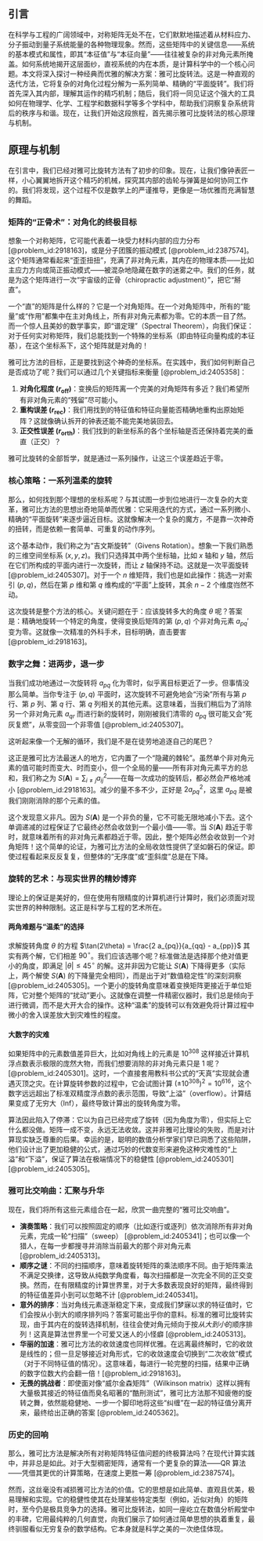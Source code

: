 ## 引言
在科学与工程的广阔领域中，对称矩阵无处不在，它们默默地描述着从材料应力、分子振动到量子系统能量的各种物理现象。然而，这些矩阵中的关键信息——系统的基本模式和属性，即其“本征值”与“本征向量”——往往被复杂的非对角元素所掩盖。如何系统地揭开这层面纱，直视系统的内在本质，是计算科学中的一个核心问题。本文将深入探讨一种经典而优雅的解决方案：雅可比旋转法。这是一种直观的迭代方法，它将复杂的对角化过程分解为一系列简单、精确的“平面旋转”。我们将首先深入其内部，理解其运作的精巧机制；随后，我们将一同见证这个强大的工具如何在物理学、化学、工程学和数据科学等多个学科中，帮助我们洞察复杂系统背后的秩序与和谐。现在，让我们开始这段旅程，首先揭示雅可比旋转法的核心原理与机制。

## 原理与机制

在引言中，我们已经对雅可比旋转方法有了初步的印象。现在，让我们像钟表匠一样，小心翼翼地拆开这个精巧的机械，探究其内部的齿轮与弹簧是如何协同工作的。我们将发现，这个过程不仅是数学上的严谨推导，更像是一场优雅而充满智慧的舞蹈。

### 矩阵的“正骨术”：对角化的终极目标

想象一个对称矩阵，它可能代表着一块受力材料内部的应力分布 [@problem_id:2918163]，或是分子团簇的振动模式 [@problem_id:2387574]。这个矩阵通常看起来“歪歪扭扭”，充满了非对角元素，其内在的物理本质——比如主应力方向或简正振动模式——被混杂地隐藏在数字的迷雾之中。我们的任务，就是为这个矩阵进行一次“宇宙级的正骨（chiropractic adjustment）”，把它“掰直”。

一个“直”的矩阵是什么样的？它是一个对角矩阵。在一个对角矩阵中，所有的“能量”或“作用”都集中在主对角线上，所有非对角元素都为零。它的本质一目了然。而一个惊人且美妙的数学事实，即“谱定理”（Spectral Theorem），向我们保证：对于任何实对称矩阵，我们总能找到一个特殊的坐标系（即由特征向量构成的本征基），在这个坐标系下，这个矩阵就是对角的！

雅可比方法的目标，正是要找到这个神奇的坐标系。在实践中，我们如何判断自己是否成功了呢？我们可以通过几个关键指标来衡量 [@problem_id:2405358]：
1.  **对角化程度 ($r_{\text{off}}$)**：变换后的矩阵离一个完美的对角矩阵有多近？我们希望所有非对角元素的“残留”尽可能小。
2.  **重构误差 ($r_{\text{rec}}$)**：我们用找到的特征值和特征向量能否精确地重构出原始矩阵？这就像确认拆开的钟表还能不能完美地装回去。
3.  **正交性误差 ($r_{\text{orth}}$)**：我们找到的新坐标系的各个坐标轴是否还保持着完美的垂直（正交）？

雅可比旋转的全部哲学，就是通过一系列操作，让这三个误差趋近于零。

### 核心策略：一系列温柔的旋转

那么，如何找到那个理想的坐标系呢？与其试图一步到位地进行一次复杂的大变革，雅可比方法的思想出奇地简单而优雅：它采用迭代的方式，通过一系列微小、精确的“平面旋转”来逐步逼近目标。这就像解决一个复杂的魔方，不是靠一次神奇的扭转，而是依赖一套简单、可重复的动作序列。

这个基本动作，我们称之为“吉文斯旋转”（Givens Rotation）。想象一下我们熟悉的三维空间坐标系 $(x, y, z)$。我们只选择其中两个坐标轴，比如 $x$ 轴和 $y$ 轴，然后在它们所构成的平面内进行一次旋转，而让 $z$ 轴保持不动。这就是一次平面旋转 [@problem_id:2405307]。对于一个 $n$ 维矩阵，我们也是如此操作：挑选一对索引 $(p, q)$，然后在第 $p$ 维和第 $q$ 维构成的“平面”上旋转，其余 $n-2$ 个维度岿然不动。

这次旋转是整个方法的核心。关键问题在于：应该旋转多大的角度 $\theta$ 呢？答案是：精确地旋转一个特定的角度，使得变换后矩阵的第 $(p, q)$ 个非对角元素 $a_{pq}'$ 变为零。这就像一次精准的外科手术，目标明确，直击要害 [@problem_id:2918163]。

### 数字之舞：进两步，退一步

当我们成功地通过一次旋转将 $a_{pq}$ 化为零时，似乎离目标更近了一步。但事情没那么简单。当你专注于 $(p, q)$ 平面时，这次旋转不可避免地会“污染”所有与第 $p$ 行、第 $p$ 列、第 $q$ 行、第 $q$ 列相关的其他元素。这意味着，当我们稍后为了消除另一个非对角元素 $a_{qr}$ 而进行新的旋转时，刚刚被我们清零的 $a_{pq}$ 很可能又会“死灰复燃”，从零变回一个非零值 [@problem_id:2405307]。

这听起来像一个无解的循环，我们是不是在徒劳地追逐自己的尾巴？

这正是雅可比方法最迷人的地方，它内置了一个“隐藏的棘轮”。虽然单个非对角元素的值可能时而变大、时而变小，但一个全局的量——所有非对角元素平方的总和，我们称之为 $S(\mathbf{A}) = \sum_{i \neq j} a_{ij}^2$——在每一次成功的旋转后，都必然会严格地减小 [@problem_id:2918163]。减少的量不多不少，正好是 $2a_{pq}^2$，这里 $a_{pq}$ 是被我们刚刚消除的那个元素的值。

这个发现意义非凡。因为 $S(\mathbf{A})$ 是一个非负的量，它不可能无限地减小下去。这个单调递减的过程保证了它最终必然会收敛到一个最小值——零。当 $S(\mathbf{A})$ 趋近于零时，就意味着所有的非对角元素都趋近于零。因此，整个矩阵必然会收敛到一个对角矩阵！这个简单的论证，为雅可比方法的全局收敛性提供了坚如磐石的保证。即使过程看起来反反复复，但整体的“无序度”或“歪斜度”总是在下降。

### 旋转的艺术：与现实世界的精妙博弈

理论上的保证是美好的，但在使用有限精度的计算机进行计算时，我们必须面对现实世界的种种限制。这正是科学与工程的艺术所在。

#### 两角难题与“温柔”的选择

求解旋转角度 $\theta$ 的方程 $\tan(2\theta) = \frac{2 a_{pq}}{a_{qq} - a_{pp}}$ 其实有两个解，它们相差 $90^\circ$。我们应该选哪个呢？标准做法是选择那个绝对值更小的角度，即满足 $|\theta| \le 45^\circ$ 的解。这并非因为它能让 $S(\mathbf{A})$ 下降得更多（实际上，两个解使 $S(\mathbf{A})$ 的下降量完全相同），而是出于对“数值稳定性”的深刻洞察 [@problem_id:2405305]。一个更小的旋转角度意味着变换矩阵更接近于单位矩阵，它对整个矩阵的“扰动”更小。这就像在调整一件精密仪器时，我们总是倾向于进行微调，而不是大开大合的操作。这种“温柔”的旋转可以有效避免将计算过程中微小的舍入误差放大到灾难性的程度。

#### 大数字的灾难

如果矩阵中的元素数值差异巨大，比如对角线上的元素是 $10^{308}$ 这样接近计算机浮点数表示极限的庞然大物，而我们想要消除的非对角元素只是 $1$ 呢？ [@problem_id:2405301]。这时，一个直接套用教科书公式的“天真”实现就会遭遇灭顶之灾。在计算旋转参数的过程中，它会试图计算 $(\pm 10^{308})^2 = 10^{616}$，这个数字远远超出了标准双精度浮点数的表示范围，导致“上溢”（overflow）。计算结果变成了无穷大（Inf），最终导致计算出的旋转角度为零。

算法因此陷入了停滞：它以为自己已经完成了旋转（因为角度为零），但实际上它什么都没做。矩阵一成不变，永远无法收敛。这并非雅可比理论的失败，而是对计算现实缺乏尊重的后果。幸运的是，聪明的数值分析学家们早已洞悉了这些陷阱，他们设计出了更加稳健的公式，通过巧妙的代数变形来避免这种灾难性的“上溢”和“下溢”，保证了算法在极端情况下的稳健性 [@problem_id:2405301] [@problem_id:2405305]。

### 雅可比交响曲：汇聚与升华

现在，我们将所有这些元素组合在一起，欣赏一曲完整的“雅可比交响曲”。

- **演奏策略**：我们可以按照固定的顺序（比如逐行或逐列）依次消除所有非对角元素，完成一轮“扫描”（sweep） [@problem_id:2405341]；也可以像一个猎人，在每一步都搜寻并消除当前最大的那个非对角元素 [@problem_id:2405313]。
- **顺序之谜**：不同的扫描顺序，意味着旋转矩阵的乘法顺序不同。由于矩阵乘法不满足交换律，这导致从纯数学角度看，每次扫描都是一次完全不同的正交变换。然而，在有限精度的计算世界里，对于大多数表现良好的矩阵，最终得到的特征值差异小到可以忽略不计 [@problem_id:2405341]。
- **意外的排序**：当对角线元素逐渐稳定下来，变成我们梦寐以求的特征值时，它们会按从小到大的顺序排列吗？答案可能出乎你的意料。标准的雅可比旋转实现，由于其内在的旋转选择机制，往往会使对角元倾向于按*从大到小*的顺序排列！这真是算法世界里一个可爱又迷人的小怪癖 [@problem_id:2405313]。
- **华丽的加速**：雅可比方法的收敛速度也同样优雅。在远离最终解时，它的收敛是线性的；但一旦足够接近对角形式，它的收敛速度会切换到“二次收敛”模式（对于不同特征值的情况）。这意味着，每进行一轮完整的扫描，结果中正确的数字位数大约会翻一倍！[@problem_id:2918163]。
- **无畏的挑战者**：即使面对像“威尔金森矩阵”（Wilkinson matrix）这样以拥有大量极其接近的特征值而臭名昭著的“酷刑测试”，雅可比方法那不知疲倦的旋转之舞，依然能稳健地、一步一个脚印地将这些“纠缠”在一起的特征值分离开来，最终给出正确的答案 [@problem_id:2405362]。

### 历史的回响

那么，雅可比方法是解决所有对称矩阵特征值问题的终极算法吗？在现代计算实践中，并非总是如此。对于大型稠密矩阵，通常有一个更复杂的算法——QR 算法——凭借其更优的计算策略，在速度上更胜一筹 [@problem_id:2387574]。

然而，这丝毫没有减损雅可比方法的价值。它的思想是如此简单、直观且优美，极易理解和实现。它的稳健性使其在处理某些特定类型（例如，近似对角）的矩阵时，至今仍是极具竞争力的选择。雅可比旋转法，如同一座屹立在数值分析殿堂中的丰碑，它用最纯粹的几何直觉，向我们展示了如何通过简单思想的执着重复，最终驯服看似无穷复杂的数学结构。它本身就是科学之美的一次绝佳体现。